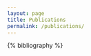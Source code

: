 ```yaml
---
layout: page
title: Publications
permalink: /publications/
---
```


<!-- <style>
// Bibliography boxes
*, ::after, ::before {
    box-sizing: border-box;
}
.collapse {
  display: block;
  max-height: 0px;
  overflow: hidden;
  /*transition: max-height .5s cubic-bezier(0, 1, 0, 1);*/
&.show {
    max-height: 99em;
    /*transition: max-height .5s ease-in-out;*/
  }
}
</style> -->

{% bibliography %}

<script>
// map our commands to the classList methods
const fnmap = {
  'toggle': 'toggle',
    'show': 'add',
    'hide': 'remove'
};
const collapse = (selector, cmd) => {
  const targets = Array.from(document.querySelectorAll(selector));
  targets.forEach(target => {
    target.classList[fnmap[cmd]]('show');
  });
}

// Grab all the trigger elements on the page
const triggers = Array.from(document.querySelectorAll('[data-toggle="collapse"]'));
// Listen for click events, but only on our triggers
window.addEventListener('click', (ev) => {
  const elm = ev.target;
  if (triggers.includes(elm)) {
    const selector = elm.getAttribute('data-target');
    collapse(selector, 'toggle');
  }
}, false);
</script>